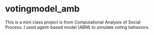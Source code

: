 # votingmodel_amb
This is a mini class project is from Computational Analysis of Social Process. I used agent-based model (ABM) to simulate voting behaviors.
